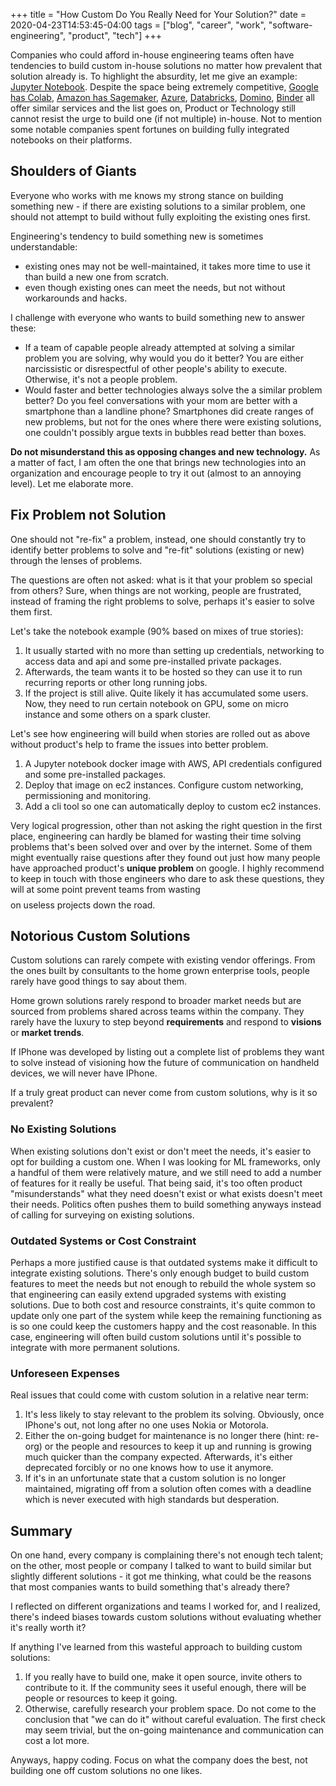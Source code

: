 +++
title = "How Custom Do You Really Need for Your Solution?"
date = 2020-04-23T14:53:45-04:00
tags = ["blog", "career", "work", "software-engineering", "product", "tech"]
+++

Companies who could afford in-house engineering teams often have tendencies to build custom in-house solutions no matter how prevalent that solution already is. To highlight the absurdity, let me give an example: [Jupyter Notebook](https://jupyter.org/). Despite the space being extremely competitive, [Google has Colab](https://colab.research.google.com/notebooks/welcome.ipynb), [Amazon has Sagemaker](https://aws.amazon.com/sagemaker/), [Azure](https://notebooks.azure.com/), [Databricks](https://docs.databricks.com/notebooks/index.html), [Domino](https://www.dominodatalab.com/), [Binder](https://mybinder.org/) all offer similar services and the list goes on, Product or Technology still cannot resist the urge to build one (if not multiple) in-house. Not to mention some notable companies spent fortunes on building fully integrated notebooks on their platforms.

## Shoulders of Giants

Everyone who works with me knows my strong stance on building something new - if there are existing solutions to a similar problem, one should not attempt to build without fully exploiting the existing ones first.

Engineering's tendency to build something new is sometimes understandable:

- existing ones may not be well-maintained, it takes more time to use it than build a new one from scratch.
- even though existing ones can meet the needs, but not without workarounds and hacks.

I challenge with everyone who wants to build something new to answer these:

- If a team of capable people already attempted at solving a similar problem you are solving, why would you do it better? You are either narcissistic or disrespectful of other people's ability to execute. Otherwise, it's not a people problem.
- Would faster and better technologies always solve the a similar problem better? Do you feel conversations with your mom are better with a smartphone than a landline phone? Smartphones did create ranges of new problems, but not for the ones where there were existing solutions, one couldn't possibly argue texts in bubbles read better than boxes.

**Do not misunderstand this as opposing changes and new technology.** As a matter of fact, I am often the one that brings new technologies into an organization and encourage people to try it out (almost to an annoying level). Let me elaborate more.

## Fix Problem not Solution

One should not "re-fix" a problem, instead, one should constantly try to identify better problems to solve and "re-fit" solutions (existing or new) through the lenses of problems.

The questions are often not asked: what is it that your problem so special from others? Sure, when things are not working, people are frustrated, instead of framing the right problems to solve, perhaps it's easier to solve them first.

Let's take the notebook example (90% based on mixes of true stories):

1. It usually started with no more than setting up credentials, networking to access data and api and some pre-installed private packages.
2. Afterwards, the team wants it to be hosted so they can use it to run recurring reports or other long running jobs.
3. If the project is still alive. Quite likely it has accumulated some users. Now, they need to run certain notebook on GPU, some on micro instance and some others on a spark cluster.

Let's see how engineering will build when stories are rolled out as above without product's help to frame the issues into better problem.

1. A Jupyter notebook docker image with AWS, API credentials configured and some pre-installed packages.
2. Deploy that image on ec2 instances. Configure custom networking, permissioning and monitoring.
3. Add a cli tool so one can automatically deploy to custom ec2 instances.

Very logical progression, other than not asking the right question in the first place, engineering can hardly be blamed for wasting their time solving problems that's been solved over and over by the internet. Some of them might eventually raise questions after they found out just how many people have approached product's **unique problem** on google. I highly recommend to keep in touch with those engineers who dare to ask these questions, they will at some point prevent teams from wasting $$$$ on useless projects down the road.

## Notorious Custom Solutions

Custom solutions can rarely compete with existing vendor offerings. From the ones built by consultants to the home grown enterprise tools, people rarely have good things to say about them.

Home grown solutions rarely respond to broader market needs but are sourced from problems shared across teams within the company. They rarely have the luxury to step beyond **requirements** and respond to **visions** or **market trends**.

If IPhone was developed by listing out a complete list of problems they want to solve instead of visioning how the future of communication on handheld devices, we will never have IPhone.

If a truly great product can never come from custom solutions, why is it so prevalent?

### No Existing Solutions

When existing solutions don't exist or don't meet the needs, it's easier to opt for building a custom one. When I was looking for ML frameworks, only a handful of them were relatively mature, and we still need to add a number of features for it really be useful. That being said, it's too often product "misunderstands" what they need doesn't exist or what exists doesn't meet their needs. Politics often pushes them to build something anyways instead of calling for surveying on existing solutions.

### Outdated Systems or Cost Constraint

Perhaps a more justified cause is that outdated systems make it difficult to integrate existing solutions. There's only enough budget to build custom features to meet the needs but not enough to rebuild the whole system so that engineering can easily extend upgraded systems with existing solutions. Due to both cost and resource constraints, it's quite common to update only one part of the system while keep the remaining functioning as is so one could keep the customers happy and the cost reasonable. In this case, engineering will often build custom solutions until it's possible to integrate with more permanent solutions.

### Unforeseen Expenses

Real issues that could come with custom solution in a relative near term:

1. It's less likely to stay relevant to the problem its solving. Obviously, once IPhone's out, not long after no one uses Nokia or Motorola.
2. Either the on-going budget for maintenance is no longer there (hint: re-org) or the people and resources to keep it up and running is growing much quicker than the company expected. Afterwards, it's either deprecated forcibly or no one knows how to use it anymore.
3. If it's in an unfortunate state that a custom solution is no longer maintained, migrating off from a solution often comes with a deadline which is never executed with high standards but desperation.

## Summary

On one hand, every company is complaining there's not enough tech talent; on the other, most people or company I talked to want to build similar but slightly different solutions - it got me thinking, what could be the reasons that most companies wants to build something that's already there?

I reflected on different organizations and teams I worked for, and I realized, there's indeed biases towards custom solutions without evaluating whether it's really worth it?

If anything I've learned from this wasteful approach to building custom solutions:

1. If you really have to build one, make it open source, invite others to contribute to it. If the community sees it useful enough, there will be people or resources to keep it going.
2. Otherwise, carefully research your problem space. Do not come to the conclusion that "we can do it" without careful evaluation. The first check may seem trivial, but the on-going maintenance and communication can cost a lot more.

Anyways, happy coding. Focus on what the company does the best, not building one off custom solutions no one likes.
